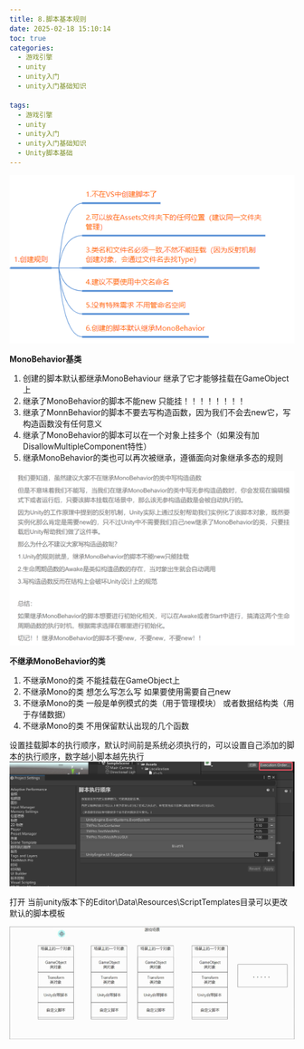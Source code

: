```yaml
---
title: 8.脚本基本规则
date: 2025-02-18 15:10:14
toc: true
categories:
  - 游戏引擎
  - unity
  - unity入门
  - unity入门基础知识

tags:
  - 游戏引擎
  - unity
  - unity入门
  - unity入门基础知识
  - Unity脚本基础
---
```


![](8.脚本基本规则/file-20250218151422456.png)

**MonoBehavior基类**
1. 创建的脚本默认都继承MonoBehaviour 继承了它才能够挂载在GameObject上
2. 继承了MonoBehavior的脚本不能new 只能挂！！！！！！！！
3. 继承了MonnBehavior的脚本不要去写构造函数，因为我们不会去new它，写构造函数没有任何意义
4. 继承了MonoBehavior的脚本可以在一个对象上挂多个（如果没有加DisallowMultipleComponent特性）
5. 继承MonoBehavior的类也可以再次被继承，遵循面向对象继承多态的规则

![](8.脚本基本规则/20.脚本基本规则补充%20关于继承Mono的类的构造函数.png)

**不继承MonoBehavior的类**
1. 不继承Mono的类 不能挂载在GameObject上
2. 不继承Mono的类 想怎么写怎么写 如果要使用需要自己new
3. 不继承Mono的类 一般是单例模式的类（用于管理模块） 或者数据结构类（用于存储数据）
4. 不继承Mono的类 不用保留默认出现的几个函数

设置挂载脚本的执行顺序，默认时间前是系统必须执行的，可以设置自己添加的脚本的执行顺序，数字越小脚本越先执行
![](8.脚本基本规则/file-20250218152646795.png)

打开 当前unity版本下的Editor\Data\Resources\ScriptTemplates目录可以更改默认的脚本模板

![](8.脚本基本规则/file-20250219095817050.png)
